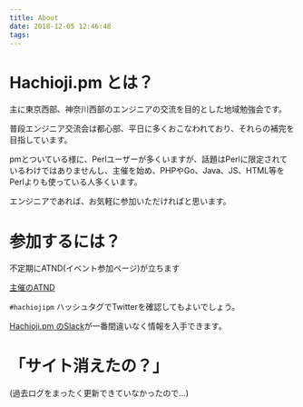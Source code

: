 ```yaml
---
title: About
date: 2018-12-05 12:46:48
tags:
---
```


# Hachioji.pm とは？

主に東京西部、神奈川西部のエンジニアの交流を目的とした地域勉強会です。

普段エンジニア交流会は都心部、平日に多くおこなわれており、それらの補完を目指しています。

pmとついている様に、Perlユーザーが多くいますが、話題はPerlに限定されているわけではありませんし、主催を始め、PHPやGo、Java、JS、HTML等をPerlよりも使っている人多くいます。

エンジニアであれば、お気軽に参加いただければと思います。

# 参加するには？

不定期にATND(イベント参加ページ)が立ちます

[主催のATND](https://atnd.org/users/1436?state=manage)

`#hachiojipm` ハッシュタグでTwitterを確認してもよいでしょう。

[Hachioji.pm のSlack](https://slack-auto-invitation.azurewebsites.net/team/hachiojipm)が一番間違いなく情報を入手できます。


# 「サイト消えたの？」

(過去ログをまったく更新できていなかったので…)

